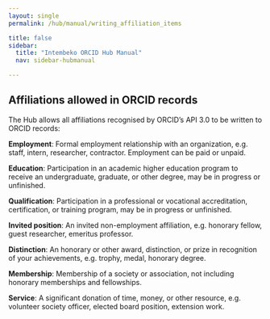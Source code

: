 ```yaml
---
layout: single
permalink: /hub/manual/writing_affiliation_items

title: false
sidebar:
  title: "Intembeko ORCID Hub Manual"
  nav: sidebar-hubmanual

---
```




## Affiliations allowed in ORCID records
The Hub allows all affiliations recognised by ORCID’s API 3.0 to be written to ORCID
records:

**Employment**: Formal employment relationship with an organization, e.g. staff, intern, researcher, contractor.
Employment can be paid or unpaid.

**Education**: Participation in an academic higher education program to receive an undergraduate, graduate, or
other degree, may be in progress or unfinished.

**Qualification**: Participation in a professional or vocational accreditation, certification, or training program, may
be in progress or unfinished.

**Invited position**: An invited non-employment affiliation, e.g. honorary fellow, guest researcher, emeritus
professor.

**Distinction**: An honorary or other award, distinction, or prize in recognition of your achievements, e.g. trophy,
medal, honorary degree.

**Membership**: Membership of a society or association, not including honorary memberships and fellowships.

**Service**: A significant donation of time, money, or other resource, e.g. volunteer society officer, elected board
position, extension work.
